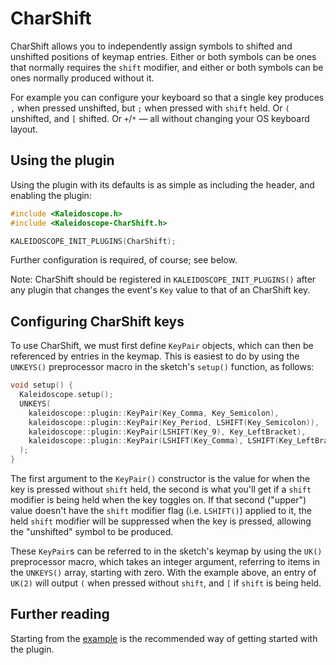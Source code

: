 # CharShift

CharShift allows you to independently assign symbols to shifted and unshifted
positions of keymap entries.  Either or both symbols can be ones that normally
requires the `shift` modifier, and either or both symbols can be ones normally
produced without it.

For example you can configure your keyboard so that a single key produces `,`
when pressed unshifted, but `;` when pressed with `shift` held.  Or `(`
unshifted, and `[` shifted.  Or `+`/`*` — all without changing your OS keyboard
layout.

## Using the plugin

Using the plugin with its defaults is as simple as including the header, and
enabling the plugin:

```c++
#include <Kaleidoscope.h>
#include <Kaleidoscope-CharShift.h>

KALEIDOSCOPE_INIT_PLUGINS(CharShift);
```

Further configuration is required, of course; see below.

Note: CharShift should be registered in `KALEIDOSCOPE_INIT_PLUGINS()` after any
plugin that changes the event's `Key` value to that of an CharShift key.

## Configuring CharShift keys

To use CharShift, we must first define `KeyPair` objects, which can then be
referenced by entries in the keymap.  This is easiest to do by using the
`UNKEYS()` preprocessor macro in the sketch's `setup()` function, as follows:

```c++
void setup() {
  Kaleidoscope.setup();
  UNKEYS(
    kaleidoscope::plugin::KeyPair(Key_Comma, Key_Semicolon),                   // `,`/`;`
    kaleidoscope::plugin::KeyPair(Key_Period, LSHIFT(Key_Semicolon)),          // `.`/`:`
    kaleidoscope::plugin::KeyPair(LSHIFT(Key_9), Key_LeftBracket),             // `(`/`[`
    kaleidoscope::plugin::KeyPair(LSHIFT(Key_Comma), LSHIFT(Key_LeftBracket)), // `<`/`{`
  );
}
```

The first argument to the `KeyPair()` constructor is the value for when the key is
pressed without `shift` held, the second is what you'll get if a `shift`
modifier is being held when the key toggles on.  If that second ("upper") value
doesn't have the `shift` modifier flag (i.e. `LSHIFT()`) applied to it, the held
`shift` modifier will be suppressed when the key is pressed, allowing the
"unshifted" symbol to be produced.

These `KeyPair`s can be referred to in the sketch's keymap by using the `UK()`
preprocessor macro, which takes an integer argument, referring to items in the
`UNKEYS()` array, starting with zero.  With the example above, an entry of
`UK(2)` will output `(` when pressed without `shift`, and `[` if `shift` is
being held.

## Further reading

Starting from the [example][plugin:example] is the recommended way of getting
started with the plugin.

 [plugin:example]: /examples/Keystrokes/CharShift/CharShift.ino
